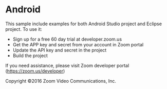 # Android

This sample include examples for both Android Studio project and Eclipse project. To use it:

   - Sign up for a free 60 day trial at developer.zoom.us 
   - Get the APP key and secret from your account in Zoom portal
   - Update the API key and secret in the project
   - Build the project
   
If you need assistance, please visit Zoom developer portal (https://zoom.us/developer)
   
Copyright ©2016 Zoom Video Communications, Inc. 
